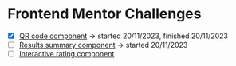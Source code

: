 # Frontend Mentor Challenges

- [X] [QR code component](https://www.frontendmentor.io/challenges/qr-code-component-iux_sIO_H) → started 20/11/2023, finished 20/11/2023
- [ ] [Results summary component](https://www.frontendmentor.io/challenges/results-summary-component-CE_K6s0maV) → started 20/11/2023
- [ ] [Interactive rating component](https://www.frontendmentor.io/challenges/interactive-rating-component-koxpeBUmI)